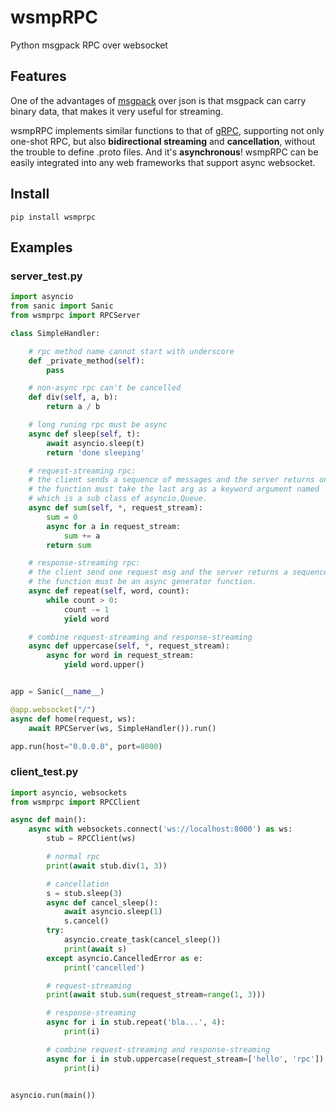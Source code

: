 # wsmpRPC

Python msgpack RPC over websocket

## Features

One of the advantages of [msgpack](https://msgpack.org/) over json is that msgpack can carry binary data, that makes it very useful for streaming.

wsmpRPC implements similar functions to that of [gRPC](https://grpc.io/docs/tutorials/basic/python/), supporting not only one-shot RPC, but also **bidirectional streaming** and **cancellation**, without the trouble to define .proto files. And it's **asynchronous**! wsmpRPC can be easily integrated into any web frameworks that support async websocket.

## Install

`pip install wsmprpc`

## Examples

### server_test.py

```python
import asyncio
from sanic import Sanic
from wsmprpc import RPCServer

class SimpleHandler:

    # rpc method name cannot start with underscore
    def _private_method(self):
        pass

    # non-async rpc can't be cancelled
    def div(self, a, b):
        return a / b

    # long runing rpc must be async
    async def sleep(self, t):
        await asyncio.sleep(t)
        return 'done sleeping'

    # request-streaming rpc:
    # the client sends a sequence of messages and the server returns one response msg.
    # the function must take the last arg as a keyword argument named 'request_stream',
    # which is a sub class of asyncio.Queue.
    async def sum(self, *, request_stream):
        sum = 0
        async for a in request_stream:
            sum += a
        return sum

    # response-streaming rpc:
    # the client send one request msg and the server returns a sequence of messages.
    # the function must be an async generator function.
    async def repeat(self, word, count):
        while count > 0:
            count -= 1
            yield word

    # combine request-streaming and response-streaming
    async def uppercase(self, *, request_stream):
        async for word in request_stream:
            yield word.upper()


app = Sanic(__name__)

@app.websocket("/")
async def home(request, ws):
    await RPCServer(ws, SimpleHandler()).run()

app.run(host="0.0.0.0", port=8000)

```

### client_test.py

```python
import asyncio, websockets
from wsmprpc import RPCClient

async def main():
    async with websockets.connect('ws://localhost:8000') as ws:
        stub = RPCClient(ws)

        # normal rpc
        print(await stub.div(1, 3))

        # cancellation
        s = stub.sleep(3)
        async def cancel_sleep():
            await asyncio.sleep(1)
            s.cancel()
        try:
            asyncio.create_task(cancel_sleep())
            print(await s)
        except asyncio.CancelledError as e:
            print('cancelled')

        # request-streaming
        print(await stub.sum(request_stream=range(1, 3)))

        # response-streaming
        async for i in stub.repeat('bla...', 4):
            print(i)

        # combine request-streaming and response-streaming
        async for i in stub.uppercase(request_stream=['hello', 'rpc']):
            print(i)


asyncio.run(main())
```
